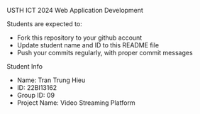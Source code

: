 USTH ICT 2024 Web Application Development

Students are expected to:

* Fork this repository to your github account
* Update student name and ID to this README file
* Push your commits regularly, with proper commit messages

Student Info

* Name: Tran Trung Hieu
* ID: 22BI13162
* Group ID: 09
* Project Name: Video Streaming Platform
